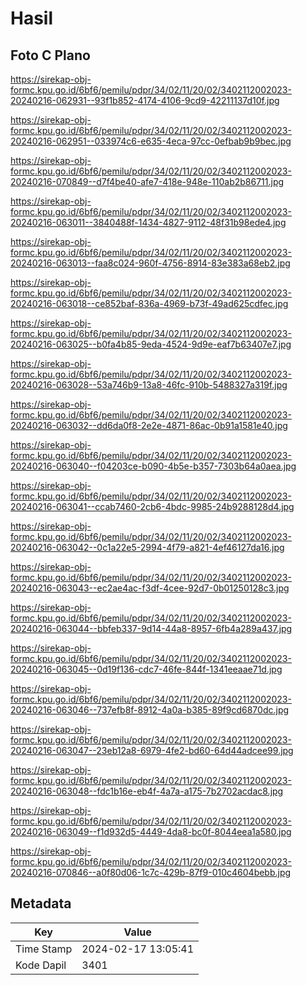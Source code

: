 # Hasil

## Foto C Plano

https://sirekap-obj-formc.kpu.go.id/6bf6/pemilu/pdpr/34/02/11/20/02/3402112002023-20240216-062931--93f1b852-4174-4106-9cd9-42211137d10f.jpg

https://sirekap-obj-formc.kpu.go.id/6bf6/pemilu/pdpr/34/02/11/20/02/3402112002023-20240216-062951--033974c6-e635-4eca-97cc-0efbab9b9bec.jpg

https://sirekap-obj-formc.kpu.go.id/6bf6/pemilu/pdpr/34/02/11/20/02/3402112002023-20240216-070849--d7f4be40-afe7-418e-948e-110ab2b86711.jpg

https://sirekap-obj-formc.kpu.go.id/6bf6/pemilu/pdpr/34/02/11/20/02/3402112002023-20240216-063011--3840488f-1434-4827-9112-48f31b98ede4.jpg

https://sirekap-obj-formc.kpu.go.id/6bf6/pemilu/pdpr/34/02/11/20/02/3402112002023-20240216-063013--faa8c024-960f-4756-8914-83e383a68eb2.jpg

https://sirekap-obj-formc.kpu.go.id/6bf6/pemilu/pdpr/34/02/11/20/02/3402112002023-20240216-063018--ce852baf-836a-4969-b73f-49ad625cdfec.jpg

https://sirekap-obj-formc.kpu.go.id/6bf6/pemilu/pdpr/34/02/11/20/02/3402112002023-20240216-063025--b0fa4b85-9eda-4524-9d9e-eaf7b63407e7.jpg

https://sirekap-obj-formc.kpu.go.id/6bf6/pemilu/pdpr/34/02/11/20/02/3402112002023-20240216-063028--53a746b9-13a8-46fc-910b-5488327a319f.jpg

https://sirekap-obj-formc.kpu.go.id/6bf6/pemilu/pdpr/34/02/11/20/02/3402112002023-20240216-063032--dd6da0f8-2e2e-4871-86ac-0b91a1581e40.jpg

https://sirekap-obj-formc.kpu.go.id/6bf6/pemilu/pdpr/34/02/11/20/02/3402112002023-20240216-063040--f04203ce-b090-4b5e-b357-7303b64a0aea.jpg

https://sirekap-obj-formc.kpu.go.id/6bf6/pemilu/pdpr/34/02/11/20/02/3402112002023-20240216-063041--ccab7460-2cb6-4bdc-9985-24b9288128d4.jpg

https://sirekap-obj-formc.kpu.go.id/6bf6/pemilu/pdpr/34/02/11/20/02/3402112002023-20240216-063042--0c1a22e5-2994-4f79-a821-4ef46127da16.jpg

https://sirekap-obj-formc.kpu.go.id/6bf6/pemilu/pdpr/34/02/11/20/02/3402112002023-20240216-063043--ec2ae4ac-f3df-4cee-92d7-0b01250128c3.jpg

https://sirekap-obj-formc.kpu.go.id/6bf6/pemilu/pdpr/34/02/11/20/02/3402112002023-20240216-063044--bbfeb337-9d14-44a8-8957-6fb4a289a437.jpg

https://sirekap-obj-formc.kpu.go.id/6bf6/pemilu/pdpr/34/02/11/20/02/3402112002023-20240216-063045--0d19f136-cdc7-46fe-844f-1341eeaae71d.jpg

https://sirekap-obj-formc.kpu.go.id/6bf6/pemilu/pdpr/34/02/11/20/02/3402112002023-20240216-063046--737efb8f-8912-4a0a-b385-89f9cd6870dc.jpg

https://sirekap-obj-formc.kpu.go.id/6bf6/pemilu/pdpr/34/02/11/20/02/3402112002023-20240216-063047--23eb12a8-6979-4fe2-bd60-64d44adcee99.jpg

https://sirekap-obj-formc.kpu.go.id/6bf6/pemilu/pdpr/34/02/11/20/02/3402112002023-20240216-063048--fdc1b16e-eb4f-4a7a-a175-7b2702acdac8.jpg

https://sirekap-obj-formc.kpu.go.id/6bf6/pemilu/pdpr/34/02/11/20/02/3402112002023-20240216-063049--f1d932d5-4449-4da8-bc0f-8044eea1a580.jpg

https://sirekap-obj-formc.kpu.go.id/6bf6/pemilu/pdpr/34/02/11/20/02/3402112002023-20240216-070846--a0f80d06-1c7c-429b-87f9-010c4604bebb.jpg


## Metadata

| Key        | Value               |
| ---------- | ------------------- |
| Time Stamp | 2024-02-17 13:05:41 |
| Kode Dapil | 3401                |



